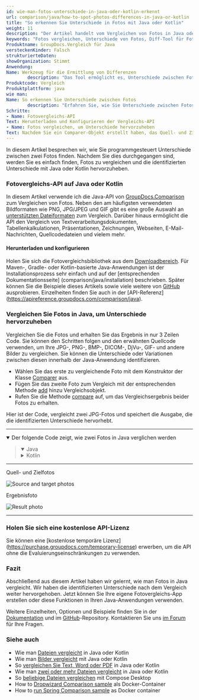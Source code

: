 ```yaml
---
id: wie-man-fotos-unterschiede-in-java-oder-kotlin-erkennt
url: comparison/java/how-to-spot-photos-differences-in-java-or-kotlin
title: "So erkennen Sie Unterschiede in Fotos mit Java oder Kotlin"
weight: 11
description: "Der Artikel handelt vom Vergleichen von Fotos in Java oder Kotlin, um die Unterschiede mithilfe der Vergleichs-API zu erkennen"
keywords: "Fotos vergleichen, Unterschiede von Fotos, Diff-Tool für Fotos in Java, Kotlin"
Produktname: GroupDocs.Vergleich für Java
versteckenKinder: Falsch
strukturierteDaten:
showOrganization: Stimmt
Anwendung:
Name: Werkzeug für die Ermittlung von Differenzen
        description: "Das Tool ermöglicht es, Unterschiede zwischen Fotos zu erkennen"
Produktcode: Vergleich
Produktplattform: java
wie man:
Name: So erkennen Sie Unterschiede zwischen Fotos
        description: "Erfahren Sie, wie Sie Unterschiede zwischen Fotos in Java- oder Kotlin-Projekten erkennen"
Schritte:
- Name: Fotovergleichs-API
Text: Herunterladen und Konfigurieren der Vergleichs-API
- Name: Fotos vergleichen, um Unterschiede hervorzuheben
Text: Nachdem Sie ein Comparer-Objekt erstellt haben, das Quell- und Zielfotos übergibt, rufen Sie einfach eine spezielle Methode auf, um das Ergebnisdokument zu erhalten
---
```


In diesem Artikel besprechen wir, wie Sie programmgesteuert Unterschiede zwischen zwei Fotos finden. Nachdem Sie dies durchgegangen sind, werden Sie es einfach finden, Fotos zu vergleichen und die identifizierten Unterschiede mit Java oder Kotlin hervorzuheben.

### Fotovergleichs-API auf Java oder Kotlin

In diesem Artikel verwende ich die Java-API von [GroupDocs.Comparison](https://products.groupdocs.com/comparison) zum Vergleichen von Fotos. Neben den am häufigsten verwendeten Bildformaten wie PNG, JPG/JPEG und GIF gibt es eine große Auswahl an [unterstützten Dateiformaten](/comparison/java/supported-document-formats/) zum Vergleich. Darüber hinaus ermöglicht die API den Vergleich von Textverarbeitungsdokumenten, Tabellenkalkulationen, Präsentationen, Zeichnungen, Webseiten, E-Mail-Nachrichten, Quellcodedateien und vielem mehr.

#### Herunterladen und konfigurieren

Holen Sie sich die Fotovergleichsbibliothek aus dem [Downloadbereich](https://downloads.groupdocs.com/comparison/java). Für Maven-, Gradle- oder Kotlin-basierte Java-Anwendungen ist der Installationsprozess sehr einfach und auf der [entsprechenden Dokumentationsseite] (comparison/java/installation) beschrieben. Später können Sie die Beispiele dieses Artikels sowie viele weitere von [GitHub](https://github.com/groupdocs-comparison) ausprobieren. Einzelheiten finden Sie auch in der [API-Referenz] (https://apireference.groupdocs.com/comparison/java).

### Vergleichen Sie Fotos in Java, um Unterschiede hervorzuheben

Vergleichen Sie die Fotos und erhalten Sie das Ergebnis in nur 3 Zeilen Code. Sie können den Schritten folgen und den erwähnten Quellcode verwenden, um Ihre JPG-, PNG-, BMP-, DICOM-, DjVu-, GIF- und andere Bilder zu vergleichen. Sie können die Unterschiede oder Variationen zwischen diesen innerhalb der Java-Anwendung identifizieren.

* Wählen Sie das erste zu vergleichende Foto mit dem Konstruktor der Klasse [Comparer](https://apireference.groupdocs.com/comparison/java/com.groupdocs.comparison/Comparer) aus.
* Fügen Sie das zweite Foto zum Vergleich mit der entsprechenden Methode [add](https://apireference.groupdocs.com/comparison/java/com.groupdocs.comparison/Comparer#add(java.io.InputStream...)) hinzu Vergleichsobjekt.
* Rufen Sie die Methode [compare](https://apireference.groupdocs.com/comparison/java/com.groupdocs.comparison/Comparer#compare(java.io.OutputStream)) auf, um das Vergleichsergebnis beider Fotos zu erhalten.

Hier ist der Code, vergleicht zwei JPG-Fotos und speichert die Ausgabe, die die identifizierten Unterschiede hervorhebt.

---

<details open><summary>Der folgende Code zeigt, wie zwei Fotos in Java verglichen werden</summary><blockquote>
<details open><summary>Java</summary>

<script src="https://gist.github.com/groupdocs-comparison-gists/a95fbd4fb36fc8bf201e3a187a637750.js"></script>

</details>

<details><summary>Kotlin</summary>

<script src="https://gist.github.com/groupdocs-comparison-gists/bebea06fbaf649b6582ea86967994193.js"></script>

</details>
</blockquote></details>

---

Quell- und Zielfotos

![Source and target photos](/comparison/java/images/how-to-spot-photos-differences-in-java-or-kotlin-source.jpg)

Ergebnisfoto

![Result photo](/comparison/java/images/how-to-spot-photos-differences-in-java-or-kotlin-result.jpg)

---

### Holen Sie sich eine kostenlose API-Lizenz

Sie können eine [kostenlose temporäre Lizenz] (https://purchase.groupdocs.com/temporary-license) erwerben, um die API ohne die Evaluierungseinschränkungen zu verwenden.

### Fazit

Abschließend aus diesem Artikel haben wir gelernt, wie man Fotos in Java vergleicht. Wir haben die identifizierten Unterschiede nach dem Vergleich weiter hervorgehoben. Jetzt können Sie Ihre eigene Fotovergleichs-App erstellen oder diese Funktionen in Ihren Java-Anwendungen verwenden.

Weitere Einzelheiten, Optionen und Beispiele finden Sie in der [Dokumentation](/comparison/java/getting-started/) und im [GitHub](https://github.com/groupdocs-comparison)-Repository. Kontaktieren Sie uns [im Forum](https://forum.groupdocs.com/) für Ihre Fragen.

### Siehe auch

* Wie man [Dateien vergleicht](/comparison/java/how-to-compare-files-in-java-or-kotlin) in Java oder Kotlin
* Wie man [Bilder vergleicht](/comparison/java/how-to-compare-images-using-java-or-kotlin) mit Java oder Kotlin
* So [vergleichen Sie Text, Word oder PDF](/comparison/java/how-to-compare-text-word-pdf-in-java-or-kotlin) in Java oder Kotlin
* Wie man [zwei oder mehr Dateien vergleicht](/comparison/java/how-to-compare-two-or-more-files-in-java-or-kotlin) in Java oder Kotlin
* So [beliebige Dateien vergleichen](/comparison/java/how-to-compare-any-files-using-compose-desktop) mit Compose Desktop
* How to [Dropwizard Comparison sample](comparison/java/how-to-run-dropwizard-comparison-sample-using-docker) als Docker-Container
* How to [run Spring Comparison sample](comparison/java/how-to-run-spring-comparison-sample-using-docker) as Docker container
